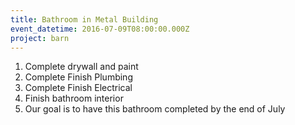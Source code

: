 ```yaml
---
title: Bathroom in Metal Building
event_datetime: 2016-07-09T08:00:00.000Z
project: barn
---
```



1. Complete drywall and paint
2. Complete Finish Plumbing
3. Complete Finish Electrical
4. Finish bathroom interior
5. Our goal is to have this bathroom completed by the end of July